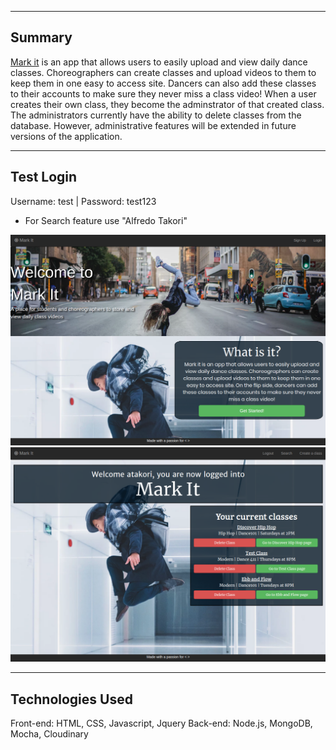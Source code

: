 -------
Summary
-------
<a href="https://agile-ravine-63204.herokuapp.com/">Mark it</a> is an app that allows users to easily upload and view daily dance classes. 
Choreographers can create classes and upload videos to them to keep them in one easy to access site. 
Dancers can also add these classes to their accounts to make sure they never miss a class video!
When a user creates their own class, they become the adminstrator of that created class. The administrators currently
have the ability to delete classes from the database. However, administrative features will be extended in future 
versions of the application.

----------
Test Login
----------
Username: test |  Password: test123
- For Search feature use "Alfredo Takori"
  

![Mark It Landing Page Screenshot](mark-it-landing-page-screenshot.png)
![Mark It User Home Screenshot](mark-it-userHome-screenshot.png)

-----------------
Technologies Used
-----------------
Front-end: HTML, CSS, Javascript, Jquery
Back-end: Node.js, MongoDB, Mocha, Cloudinary
